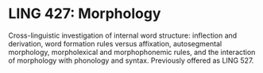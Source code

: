# LING 427: Morphology

Cross-linguistic investigation of internal word structure: inflection and derivation, word formation rules versus affixation, autosegmental morphology, morpholexical and morphophonemic rules, and the interaction of morphology with phonology and syntax. Previously offered as LING 527.